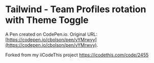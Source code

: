 # Tailwind - Team Profiles rotation with Theme Toggle

A Pen created on CodePen.io. Original URL: [https://codepen.io/cbolson/pen/vYMrwvy](https://codepen.io/cbolson/pen/vYMrwvy).

Forked from my iiCodeThis project https://icodethis.com/code/2455